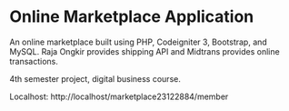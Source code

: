 # Online Marketplace Application 

An online marketplace built using PHP, Codeigniter 3, Bootstrap, and MySQL. Raja Ongkir provides shipping API and Midtrans provides online transactions.

4th semester project, digital business course.

Localhost:
http://localhost/marketplace23122884/member
